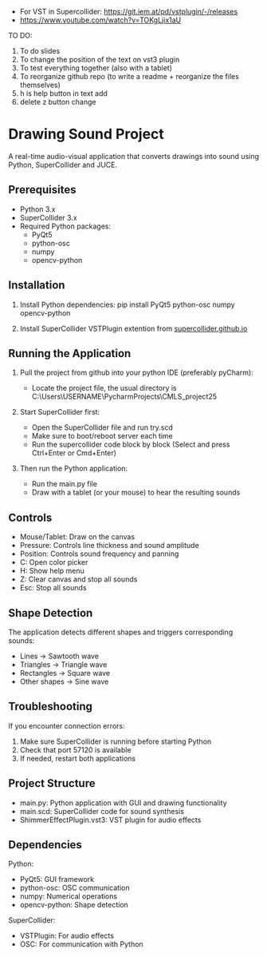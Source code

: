 - For VST in Supercollider: https://git.iem.at/pd/vstplugin/-/releases
- https://www.youtube.com/watch?v=TOKgLjix1aU


TO DO: 
1. To do slides
2. To change the position of the text on vst3 plugin
3. To test everything together (also with a tablet)
4. To reorganize github repo (to write a readme + reorganize the files themselves)
5. h is help button in text add
6. delete z button change



Drawing Sound Project
====================

A real-time audio-visual application that converts drawings into sound using Python, SuperCollider and JUCE. 

Prerequisites
------------
- Python 3.x
- SuperCollider 3.x
- Required Python packages:
  - PyQt5
  - python-osc
  - numpy
  - opencv-python

Installation
-----------
1. Install Python dependencies:
   pip install PyQt5 python-osc numpy opencv-python

2. Install SuperCollider VSTPlugin extention from [supercollider.github.io](https://git.iem.at/pd/vstplugin/-/releases)

Running the Application
----------------------
1. Pull the project from github into your python IDE (preferably pyCharm):
   - Locate the project file, the usual directory is C:\Users\USERNAME\PycharmProjects\CMLS_project25

2. Start SuperCollider first:
   - Open the SuperCollider file and run try.scd
   - Make sure to boot/reboot server each time
   - Run the supercollider code block by block (Select and press Ctrl+Enter or Cmd+Enter)

3. Then run the Python application:
   - Run the main.py file
   - Draw with a tablet (or your mouse) to hear the resulting sounds

Controls
--------
- Mouse/Tablet: Draw on the canvas
- Pressure: Controls line thickness and sound amplitude
- Position: Controls sound frequency and panning
- C: Open color picker
- H: Show help menu
- Z: Clear canvas and stop all sounds
- Esc: Stop all sounds

Shape Detection
--------------
The application detects different shapes and triggers corresponding sounds:
- Lines → Sawtooth wave
- Triangles → Triangle wave
- Rectangles → Square wave
- Other shapes → Sine wave

Troubleshooting
--------------
If you encounter connection errors:
1. Make sure SuperCollider is running before starting Python
2. Check that port 57120 is available
3. If needed, restart both applications

Project Structure
----------------
- main.py: Python application with GUI and drawing functionality
- main.scd: SuperCollider code for sound synthesis
- ShimmerEffectPlugin.vst3: VST plugin for audio effects

Dependencies
-----------
Python:
- PyQt5: GUI framework
- python-osc: OSC communication
- numpy: Numerical operations
- opencv-python: Shape detection

SuperCollider:
- VSTPlugin: For audio effects
- OSC: For communication with Python
